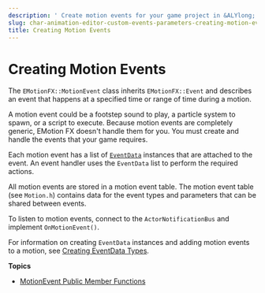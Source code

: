 ```yaml
---
description: ' Create motion events for your game project in &ALYlong;. '
slug: char-animation-editor-custom-events-parameters-creating-motion-events
title: Creating Motion Events
---
```

# Creating Motion Events<a name="char-animation-editor-custom-events-parameters-creating-motion-events"></a>

The `EMotionFX::MotionEvent` class inherits `EMotionFX::Event` and describes an event that happens at a specified time or range of time during a motion\.

A motion event could be a footstep sound to play, a particle system to spawn, or a script to execute\. Because motion events are completely generic, EMotion FX doesn't handle them for you\. You must create and handle the events that your game requires\.

Each motion event has a list of [`EventData`](/docs/userguide/animation/character-editor/custom-events-parameters-creating-eventdata-types.md) instances that are attached to the event\. An event handler uses the `EventData` list to perform the required actions\.

All motion events are stored in a motion event table\. The motion event table \(see `Motion.h`\) contains data for the event types and parameters that can be shared between events\.

To listen to motion events, connect to the `ActorNotificationBus` and implement `OnMotionEvent()`\.

For information on creating `EventData` instances and adding motion events to a motion, see [Creating EventData Types](/docs/userguide/animation/character-editor/custom-events-parameters-creating-eventdata-types.md)\.

**Topics**
+ [MotionEvent Public Member Functions](/docs/userguide/animation/character-editor/custom-events-parameters-motionevent-public-member-functions.md)